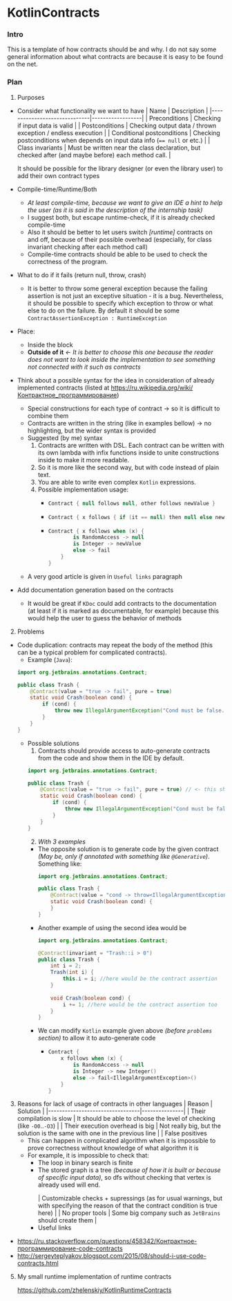 # KotlinContracts
### Intro
This is a template of how contracts should be and why. I do not say some general information about what contracts are because it is easy to be found on the net.
### Plan
1. Purposes
  * Consider what functionality we want to have
      | Name                         | Description      |
      |------------------------------|------------------|
      | Preconditions                | Checking if input data is valid |
      | Postconditions               | Checking output data / thrown exception / endless execution |
      | Conditional postconditions   | Checking postconditions when depends on input data info (`== null` or etc.) |
      | Class invariants             | Must be written near the class declaration, but checked after (and maybe before) each method call. |
      
      It should be possible for the library designer (or even the library user) to add their own contract types
  * Compile-time/Runtime/Both
      * *At least compile-time, because we want to give an IDE a hint to help the user (as it is said in the description of the internship task)*
      * I suggest both, but escape runtime-check, if it is already checked compile-time
      * Also it should be better to let users switch *[runtime]* contracts on and off, because of their possible overhead (especially, for class invariant checking after each method call)
      * Compile-time contracts should be able to be used to check the correctness of the program.
  * What to do if it fails (return null, throw, crash)
      * It is better to throw some general exception because the failing assertion is not just an exceptive situation - it is a bug. Nevertheless, it should be possible to specify which exception to throw or what else to do on the failure. By default it should be some `ContractAssertionException : RuntimeException`
  * Place:
      * Inside the block
      * **Outside of it** *<- It is better to choose this one because the reader does not want to look inside the implementation to see something not connected with it such as contracts*
  * Think about a possible syntax for the idea in consideration of already implemented contracts (listed at https://ru.wikipedia.org/wiki/Контрактное_программирование)
      * Special constructions for each type of contract -> so it is difficult to combine them
      * Contracts are written in the string (like in examples bellow) -> no highlighting, but the wider syntax is provided
      * Suggested (by me) syntax
          1. Contracts are written with DSL. Each contract can be written with its own lambda with infix functions inside to unite constructions inside to make it more readable.
          2. So it is more like the second way, but with code instead of plain text.
          3. You are able to write even complex `Kotlin` expressions.
          4. Possible implementation usage:
              * ```kotlin
                Contract { null follows null, other follows newValue }
                ```
              * ```kotlin
                Contract { x follows { if (it == null) then null else newValue } }
                ```
              * ```kotlin
                Contract { x follows when (x) {
                        is RandomAccess -> null
                        is Integer -> newValue
                        else -> fail
                    }
                }
                ```
    * A very good article is given in `Useful links` paragraph
  * Add documentation generation based on the contracts
    * It would be great if `KDoc` could add contracts to the documentation (at least if it is marked as documentable, for example) because this would help the user to guess the behavior of methods
2. Problems
  * Code duplication: contracts may repeat the body of the method (this can be a typical problem for complicated contracts).
    * Example (`Java`):
    ```java
    import org.jetbrains.annotations.Contract;
    
    public class Trash {
        @Contract(value = "true -> fail", pure = true)
        static void Crash(boolean cond) {
            if (cond) {
                throw new IllegalArgumentException("Cond must be false.");
            }
        }
    }
    ```
    * Possible solutions
      1. Contracts should provide access to auto-generate contracts from the code and show them in the IDE by default.
      ```java
      import org.jetbrains.annotations.Contract;
      
      public class Trash {
          @Contract(value = "true -> fail", pure = true) // <- this should only be a highlighting in IDE
          static void Crash(boolean cond) {
              if (cond) {
                  throw new IllegalArgumentException("Cond must be false.");
              }
          }
      }
      ```
      2. *With 3 examples*
        * The opposite solution is to generate code by the given contract *(May be, only if annotated with something like `@Generative`)*. Something like:
          ```java
          import org.jetbrains.annotations.Contract;
          
          public class Trash {
              @Contract(value = "cond -> throw<IllegalArgumentException>(\"Cond must be false\")", pure = true)
              static void Crash(boolean cond) {
              }
          }
          ```
        * Another example of using the second idea would be
          ```java
          import org.jetbrains.annotations.Contract;
    
          @Contract(invariant = "Trash::i > 0")
          public class Trash {
              int i = 2;
              Trash(int i) {
                  this.i = i; //here would be the contract assertion
              }
         
              void Crash(boolean cond) {
                  i += 1; //here would be the contract assertion too
              }
          }
          ```
        * We can modify `Kotlin` example given above *(before `problems` section)* to allow it to auto-generate code
          * ```kotlin
            Contract {
                x follows when (x) {
                    is RandomAccess -> null
                    is Integer -> new Integer()
                    else -> fail<IllegalArgumentException>()
                }
            }
            ```
        
      
3. Reasons for lack of usage of contracts in other languages
    | Reason                          | Solution      |
    |---------------------------------|---------------|
    | Their compilation is slow       | It should be able to choose the level of checking (like `-O0`..`-O3`) |
    | Their execution overhead is big | Not really big, but the solution is the same with one in the previous line |
    | False positives <ul><li>This can happen in complicated algorithm when it is impossible to prove correctness without knowledge of what algorithm it is</li> <li>For example, it is impossible to check that:<ul><li>The loop in binary search is finite</li> <li>The stored graph is a tree *(because of how it is built or because of specific input data)*, so dfs without checking that vertex is already used will end.</li></ul></li><ul>                | Customizable checks + supressings (as for usual warnings, but with specifying the reason of that the contract condition is true here) |
    | No proper tools                 | Some big company such as `JetBrains` should create them |
4. Useful links
  * https://ru.stackoverflow.com/questions/458342/Контрактное-программирование-code-contracts
  * http://sergeyteplyakov.blogspot.com/2015/08/should-i-use-code-contracts.html
5. My small runtime implementation of runtime contracts

   https://github.com/zhelenskiy/KotlinRuntimeContracts
